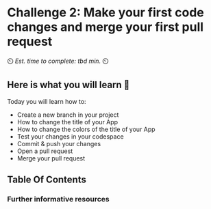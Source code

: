 # Challenge 2: Make your first code changes and merge your first pull request

⏲️ _Est. time to complete: tbd min._ ⏲️

## Here is what you will learn 🎯

Today you will learn how to:

- Create a new branch in your project
- How to change the title of your App
- How to change the colors of the title of your App
- Test your changes in your codespace
- Commit & push your changes
- Open a pull request
- Merge your pull request

## Table Of Contents

### Further informative resources

